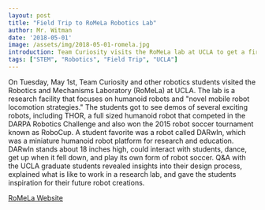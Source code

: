 ```yaml
---
layout: post
title: "Field Trip to RoMeLa Robotics Lab"
author: Mr. Witman
date: '2018-05-01'
image: /assets/img/2018-05-01-romela.jpg
introduction: Team Curiosity visits the RoMeLa lab at UCLA to get a first hand look at some of the world's most advanced robots.
tags: ["STEM", "Robotics", "Field Trip", "UCLA"]
---
```


On Tuesday, May 1st, Team Curiosity and other robotics students visited the Robotics and Mechanisms Laboratory (RoMeLa) at UCLA. The lab is a research facility that focuses on humanoid robots and "novel mobile robot locomotion strategies." The students got to see demos of several exciting robots, including THOR, a full sized humanoid robot that competed in the DARPA Robotics Challenge and also won the 2015 robot soccer tournament known as RoboCup. A student favorite was a robot called DARwIn, which was a miniature humanoid robot platform for research and education. DARwIn stands about 18 inches high, could interact with students, dance, get up when it fell down, and play its own form of robot soccer. Q&A with the UCLA graduate students revealed insights into their design process, explained what is like to work in a research lab, and gave the students inspiration for their future robot creations.

[RoMeLa Website](http://www.romela.org)
